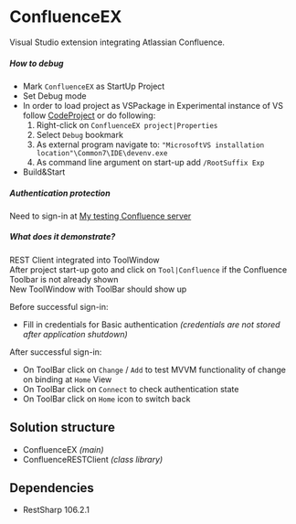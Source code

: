 # ConfluenceEX

Visual Studio extension integrating Atlassian Confluence.

##### How to debug
- Mark `ConfluenceEX` as StartUp Project  
- Set Debug mode  
- In order to load project as VSPackage in Experimental instance of VS follow [CodeProject](https://www.codeproject.com/Tips/832362/Resetting-the-Visual-Studio-Experimental-Instance) or do following:  
  1. Right-click on `ConfluenceEX project|Properties`
  2. Select `Debug` bookmark
  3. As external program navigate to: `"MicrosoftVS installation location"\Common7\IDE\devenv.exe`
  4. As command line argument on  start-up add `/RootSuffix Exp`
- Build&Start  

##### Authentication protection
Need to sign-in at [My testing Confluence server](https://lubomyl3.atlassian.net/wiki)  

##### What does it demonstrate?
REST Client integrated into ToolWindow  
After project start-up goto and click on `Tool|Confluence` if the Confluence Toolbar is not already shown    
New ToolWindow with ToolBar should show up  
  
Before successful sign-in:  
- Fill in credentials for Basic authentication *(credentials are not stored after application shutdown)*  

After successful sign-in:  
- On ToolBar click on `Change` / `Add` to test MVVM functionality of change on binding at `Home` View 
- On ToolBar click on `Connect` to check authentication state
- On ToolBar click on `Home` icon to switch back    

## Solution structure
- ConfluenceEX *(main)*
- ConfluenceRESTClient *(class library)*

## Dependencies
- RestSharp 106.2.1
